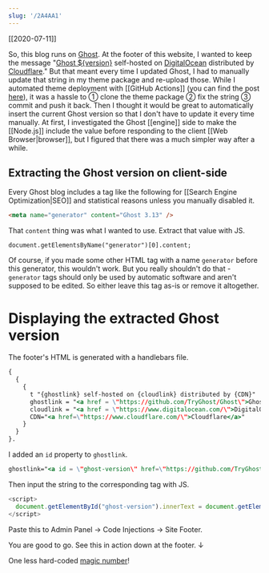 ```yaml
---
slug: '/2A4AA1'
---
```


[[2020-07-11]]

So, this blog runs on [Ghost](https://github.com/TryGhost/Ghost). At the footer of this website, I wanted to keep the message "[Ghost ${version}](https://github.com/TryGhost/Ghost) self-hosted on [DigitalOcean](https://www.digitalocean.com/) distributed by [Cloudflare](https://www.cloudflare.com/)." But that meant every time I updated Ghost, I had to manually update that string in my theme package and re-upload those. While I automated theme deployment with [[GitHub Actions]] (you can find the post [here](https://blog.chosunghyun.com/kr-ghost-theme-cicd/)), it was a hassle to ① clone the theme package ② fix the string ③ commit and push it back. Then I thought it would be great to automatically insert the current Ghost version so that I don't have to update it every time manually. At first, I investigated the Ghost [[engine]] side to make the [[Node.js]] include the value before responding to the client [[Web Browser|browser]], but I figured that there was a much simpler way after a while.

## Extracting the Ghost version on client-side

Every Ghost blog includes a tag like the following for [[Search Engine Optimization|SEO]] and statistical reasons unless you manually disabled it.

```html
<meta name="generator" content="Ghost 3.13" />
```

That `content` thing was what I wanted to use. Extract that value with JS.

    document.getElementsByName("generator")[0].content;

Of course, if you made some other HTML tag with a name `generator` before this generator, this wouldn't work. But you really shouldn't do that - `generator` tags should only be used by automatic software and aren't supposed to be edited. So either leave this tag as-is or remove it altogether.

# Displaying the extracted Ghost version

The footer's HTML is generated with a handlebars file.

```hbs
{
  {
    {
      t "{ghostlink} self-hosted on {cloudlink} distributed by {CDN}"
      ghostlink = "<a href = \"https://github.com/TryGhost/Ghost\">Ghost</a>"
      cloudlink = "<a href = \"https://www.digitalocean.com/\">DigitalOcean</a>"
      CDN="<a href=\"https://www.cloudflare.com/\">Cloudflare</a>"
    }
  }
}.
```

I added an `id` property to `ghostlink`.

```hbs
ghostlink="<a id = \"ghost-version\" href=\"https://github.com/TryGhost/Ghost\">Ghost</a>"
```

Then input the string to the corresponding tag with JS.

```js
<script>
  document.getElementById("ghost-version").innerText = document.getElementsByName("generator")[0].content;
</script>
```

Paste this to Admin Panel → Code Injections → Site Footer.

You are good to go. See this in action down at the footer. ↓

One less hard-coded [magic number](<https://en.wikipedia.org/wiki/Magic_number_(programming)>)!
